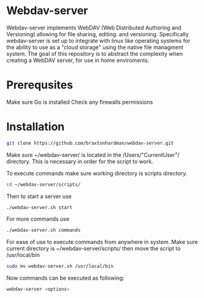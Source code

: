 # Webdav-server

Webdav-server implements WebDAV (Web Distributed Authoring and Versioning) allowing for file sharing, editing. and versioning.
Specifically webdav-server is set up to integrate with linux like operating systems for the ability to use as a "cloud storage" using the native file managment system. 
The goal of this repository is to abstract the complexity when creating a WebDAV server, for use in home enviroments. 
# Prerequsites

Make sure Go is installed 
Check any firewalls permissions 


# Installation

```bash 
git clone https://github.com/braxtonhardman/webdav-server.git
```

Make sure ~/webdav-server/ is located in the /Users/"CurrentUser"/ directory.
This is necessary in order for the script to work. 

To execute commands make sure working directory is scripts directory. 

```bash 
cd ~/webdav-server/scripts/ 
```

Then to start a server use
 
```bash 
./webdav-server.sh start 
```

For more commands use 

```bash 
./webdav-server.sh commands
```

For ease of use to execute commands from anywhere in system. 
Make sure current directory is ~/webdav-server/scripts/ then move the script to /usr/local/bin 

```bash 
sudo mv webdav-server.sh /usr/local/bin
```

Now commands can be executed as following: 

```bash 
webdav-server <options> 
```
